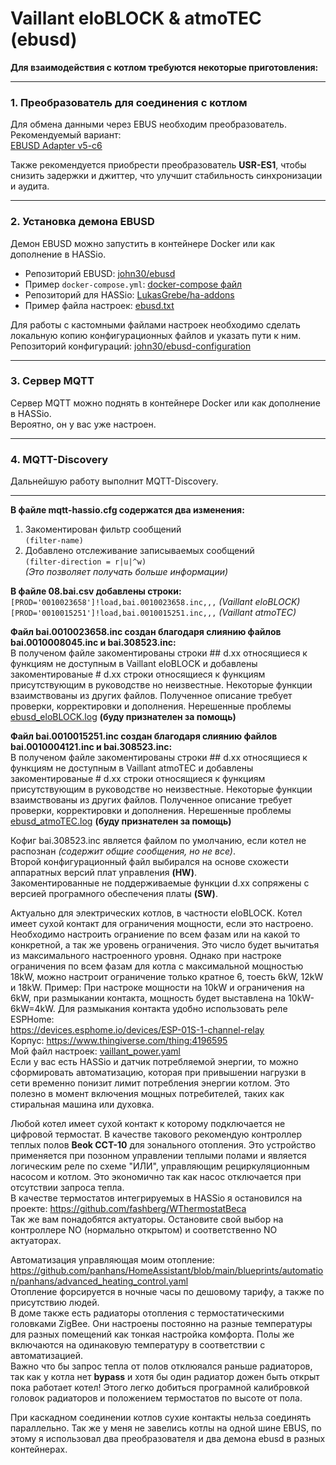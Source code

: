 # Vaillant eloBLOCK & atmoTEC (ebusd)

**Для взаимодействия с котлом требуются некоторые приготовления:**

---

### 1. Преобразователь для соединения с котлом
Для обмена данными через EBUS необходим преобразователь. Рекомендуемый вариант:  
[EBUSD Adapter v5-c6](https://adapter.ebusd.eu/v5-c6/index.en.html)  

Также рекомендуется приобрести преобразователь **USR-ES1**, чтобы снизить задержки и джиттер, что улучшит стабильность синхронизации и аудита.

---

### 2. Установка демона EBUSD
Демон EBUSD можно запустить в контейнере Docker или как дополнение в HASSio.  
- Репозиторий EBUSD: [john30/ebusd](https://github.com/john30/ebusd)  
- Пример `docker-compose.yml`: [docker-compose файл](https://github.com/Gfermoto/Vaillant/blob/main/docker-compose.yml)  
- Репозиторий для HASSio: [LukasGrebe/ha-addons](https://github.com/LukasGrebe/ha-addons)  
- Пример файла настроек: [ebusd.txt](https://github.com/Gfermoto/Vaillant/blob/main/ebusd.txt)  

Для работы с кастомными файлами настроек необходимо сделать локальную копию конфигурационных файлов и указать пути к ним.  
Репозиторий конфигураций: [john30/ebusd-configuration](https://github.com/john30/ebusd-configuration)

---

### 3. Сервер MQTT
Сервер MQTT можно поднять в контейнере Docker или как дополнение в HASSio.  
Вероятно, он у вас уже настроен.

---

### 4. MQTT-Discovery
Дальнейшую работу выполнит MQTT-Discovery.

---
**В файле mqtt-hassio.cfg содержатся два изменения:**
1) Закоментирован фильтр сообщений  
`(filter-name)`
2) Добавлено отслеживание записываемых сообщений  
`(filter-direction = r|u|^w)`  
*(Это позволяет получать больше информации)*  
  
**В файле 08.bai.csv добавлены строки:**  
`[PROD='0010023658']!load,bai.0010023658.inc,,,` *(Vaillant eloBLOCK)*  
`[PROD='0010015251']!load,bai.0010015251.inc,,,` *(Vaillant atmoTEC)* 
  
**Файл bai.0010023658.inc создан благодаря слиянию файлов bai.0010008045.inc и bai.308523.inc:**  
В полученом файле закоментированы строки ## d.xx относящиеся к функциям не доступным в Vaillant eloBLOCK и добавлены закоментированые # d.xx строки относящиеся к функциям присутствующим в руководстве но неизвестные. Некоторые функции взаимствованы из других файлов. Полученное описание требует проверки, корректировки и дополнения. Нерешенные проблемы [ebusd_eloBLOCK.log](https://github.com/Gfermoto/Vaillant/blob/main/ebusd_eloBLOCK.log) **(буду признателен за помощь)**
  
**Файл bai.0010015251.inc создан благодаря слиянию файлов bai.0010004121.inc и bai.308523.inc:**  
В полученом файле закоментированы строки ## d.xx относящиеся к функциям не доступным в Vaillant atmoTEC и добавлены закоментированые # d.xx строки относящиеся к функциям присутствующим в руководстве но неизвестные. Некоторые функции взаимствованы из других файлов. Полученное описание требует проверки, корректировки и дополнения. Нерешенные проблемы [ebusd_atmoTEC.log](https://github.com/Gfermoto/Vaillant/blob/main/ebusd_atmoTEC.log) **(буду признателен за помощь)**  

Кофиг bai.308523.inc является файлом по умолчанию, если котел не распознан *(содержит общие сообщения, но не все)*.    
Второй конфигурационный файл выбирался на основе схожести аппаратных версий плат управления **(HW)**.  
Закоментированные не поддерживаемые функции d.xx сопряжены с версией програмного обеспечения платы **(SW)**.  

Актуально для электрических котлов, в частности eloBLOCK. Котел имеет сухой контакт для ограничения мощности, если это настроено. Необходимо настроить ограниение по всем фазам или на какой то конкретной, а так же уровень ограничения. Это число будет вычитатья из максимального настроенного уровня. Однако при настроке ограничения по всем фазам для котла с максимальной мощностью 18kW, можно настроит ограничение только кратное 6, тоесть 6kW, 12kW и 18kW. Пример: При настроке мощности на 10kW и ограничения на 6kW, при размыкании контакта, мощность будет выставлена на 10kW-6kW=4kW. Для размыкания контакта удобно использовать реле ESPHome:  
https://devices.esphome.io/devices/ESP-01S-1-channel-relay  
Корпус: https://www.thingiverse.com/thing:4196595   
Мой файл настроек: [vaillant_power.yaml](https://github.com/Gfermoto/Vaillant/blob/main/vaillant_power.yaml)  
Если у вас есть HASSio и датчик потребляемой энергии, то можно сформировать автоматизацию, которая при привышении нагрузки в сети временно понизит лимит потребления энергии котлом. Это полезно в момент включения мощных потребителей, таких как стиральная машина или духовка.  

Любой котел имеет сухой контакт к которому подключается не цифровой термостат. В качестве такового рекомендую контроллер теплых полов **Beok CCT-10** для зонального отопления. Это устройство применяется при позонном управлении теплыми полами и является логическим реле по схеме "ИЛИ", управляющим рециркуляционным насосом и котлом. Это экономично так как насос отключается при отсутствии запроса тепла.  
В качестве термостатов интегрируемых в HASSio я остановился на проекте: https://github.com/fashberg/WThermostatBeca  
Так же вам понадобятся актуаторы. Остановите свой выбор на контроллере NO (нормально открытом) и соответственно NO актуаторах.  

Автоматизация управляющая моим отопление:  
https://github.com/panhans/HomeAssistant/blob/main/blueprints/automation/panhans/advanced_heating_control.yaml  
Отопление форсируется в ночные часы по дешовому тарифу, а также по присутствию людей.  
В доме также есть радиаторы отопления с термостатическими головками ZigBee. Они настроены постоянно на разные температуры для разных помещений как тонкая настройка комфорта. Полы же включаются на одинаковую температуру в соответствии с автоматизацией.  
Важно что бы запрос тепла от полов отклюяался раньше радиаторов, так как у котла нет **bypass** и хотя бы один радиатор дожен быть открыт пока работает котел! Этого легко добиться програмной калибровкой головок радиаторов и положением термостатов по высоте от пола.

При каскадном соединении котлов сухие контакты нельза соединять параллельно. Так же у меня не завелись котлы на одной шине EBUS, по этому я использовал два преобразователя и два демона ebusd в разных контейнерах.
